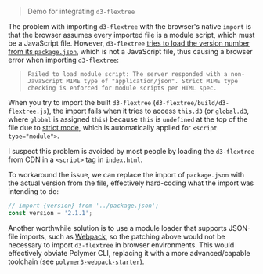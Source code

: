 > Demo for integrating `d3-flextree`

The problem with importing `d3-flextree` with the browser's native `import` is that the browser assumes every imported file is a module script, which must be a JavaScript file. However, `d3-flextree` [tries to load the version number from its `package.json`](https://github.com/Klortho/d3-flextree/blob/3055b4a/src/flextree.js#L2), which is not a JavaScript file, thus causing a browser error when importing `d3-flextree`:

> `Failed to load module script: The server responded with a non-JavaScript MIME type of "application/json". Strict MIME type checking is enforced for module scripts per HTML spec.`

When you try to import the built `d3-flextree` (`d3-flextree/build/d3-flextree.js`), the import fails when it tries to access `this.d3` (or `global.d3`, where `global` is assigned `this`) because `this` is `undefined` at the top of the file due to [strict mode](https://developer.mozilla.org/en-US/docs/Web/JavaScript/Reference/Strict_mode), which is automatically applied for `<script tyoe="module">`.

I suspect this problem is avoided by most people by loading the `d3-flextree` from CDN in a `<script>` tag in `index.html`.

To workaround the issue, we can replace the import of `package.json` with the actual version from the file, effectively hard-coding what the import was intending to do:

```js
// import {version} from '../package.json';
const version = '2.1.1';
```

Another worthwhile solution is to use a module loader that supports JSON-file imports, such as [Webpack](https://webpack.js.org), so the patching above would not be necessary to import `d3-flextree` in browser environments. This would effectively obviate Polymer CLI, replacing it with a more advanced/capable toolchain (see [`polymer3-webpack-starter`](https://github.com/web-padawan/polymer3-webpack-starter)).
